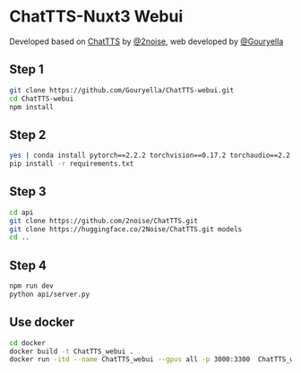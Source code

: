 # ChatTTS-Nuxt3 Webui

Developed based on [ChatTTS](https://github.com/2noise/ChatTTS/) by [@2noise](https://2noise.com/), web developed by [@Gouryella](https://github.com/Gouryella)

## Step 1
```bash
git clone https://github.com/Gouryella/ChatTTS-webui.git
cd ChatTTS-webui
npm install
```
## Step 2
```bash
yes | conda install pytorch==2.2.2 torchvision==0.17.2 torchaudio==2.2.2 pytorch-cuda=12.1 -c pytorch -c nvidia
pip install -r requirements.txt
```

## Step 3
```bash
cd api
git clone https://github.com/2noise/ChatTTS.git
git clone https://huggingface.co/2Noise/ChatTTS.git models
cd ..
```

## Step 4
```bash
npm run dev
python api/server.py
```


## Use docker
```bash
cd docker
docker build -t ChatTTS_webui .
docker run -itd --name ChatTTS_webui --gpus all -p 3000:3300  ChatTTS_webui
```